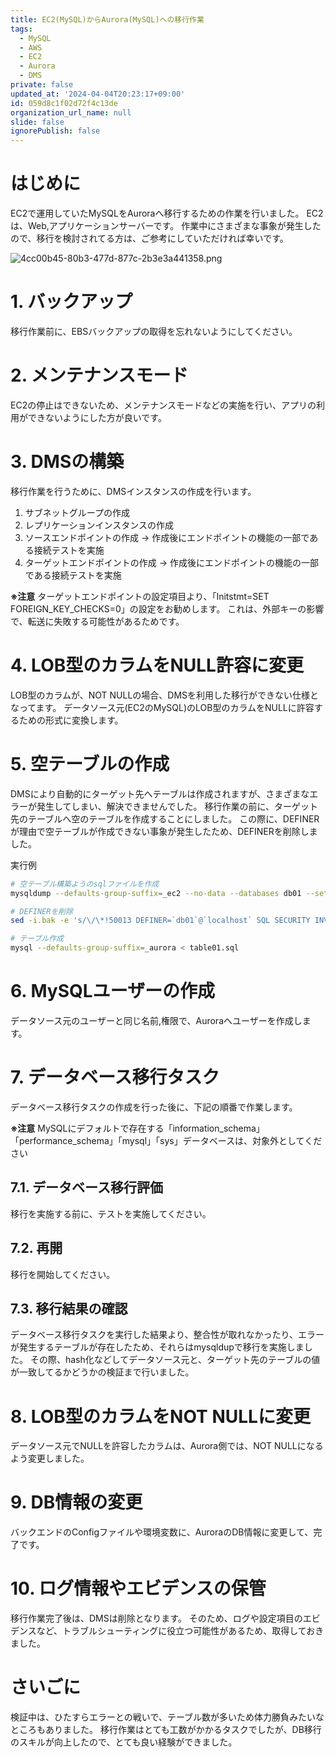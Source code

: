 ```yaml
---
title: EC2(MySQL)からAurora(MySQL)への移行作業
tags:
  - MySQL
  - AWS
  - EC2
  - Aurora
  - DMS
private: false
updated_at: '2024-04-04T20:23:17+09:00'
id: 059d8c1f02d72f4c13de
organization_url_name: null
slide: false
ignorePublish: false
---
```

# はじめに
EC2で運用していたMySQLをAuroraへ移行するための作業を行いました。
EC2は、Web,アプリケーションサーバーです。
作業中にさまざまな事象が発生したので、移行を検討されてる方は、ご参考にしていただければ幸いです。

![4cc00b45-80b3-477d-877c-2b3e3a441358.png](https://qiita-image-store.s3.ap-northeast-1.amazonaws.com/0/263017/b2963c8b-50e6-a08f-31c2-817b52586735.png)

# 1. バックアップ
移行作業前に、EBSバックアップの取得を忘れないようにしてください。

# 2. メンテナンスモード
EC2の停止はできないため、メンテナンスモードなどの実施を行い、アプリの利用ができないようにした方が良いです。

# 3. DMSの構築
移行作業を行うために、DMSインスタンスの作成を行います。

1. サブネットグループの作成
1. レプリケーションインスタンスの作成
1. ソースエンドポイントの作成 → 作成後にエンドポイントの機能の一部である接続テストを実施
1. ターゲットエンドポイントの作成 → 作成後にエンドポイントの機能の一部である接続テストを実施

**※注意**
ターゲットエンドポイントの設定項目より、「Initstmt=SET FOREIGN_KEY_CHECKS=0」の設定をお勧めします。
これは、外部キーの影響で、転送に失敗する可能性があるためです。

# 4. LOB型のカラムをNULL許容に変更
LOB型のカラムが、NOT NULLの場合、DMSを利用した移行ができない仕様となってます。
データソース元(EC2のMySQL)のLOB型のカラムをNULLに許容するための形式に変換します。

# 5. 空テーブルの作成
DMSにより自動的にターゲット先へテーブルは作成されますが、さまざまなエラーが発生してしまい、解決できませんでした。
移行作業の前に、ターゲット先のテーブルへ空のテーブルを作成することにしました。
この際に、DEFINERが理由で空テーブルが作成できない事象が発生したため、DEFINERを削除しました。

実行例
```sh
# 空テーブル構築ようのsqlファイルを作成
mysqldump --defaults-group-suffix=_ec2 --no-data --databases db01 --set-gtid-purged=OFF > table01.sql

# DEFINERを削除
sed -i.bak -e 's/\/\*!50013 DEFINER=`db01`@`localhost` SQL SECURITY INVOKER \*\/[ ]*//g' -e 's/\/\*!50017 DEFINER=`user01`@`localhost`\*\/[ ]*//g' table01.sql

# テーブル作成
mysql --defaults-group-suffix=_aurora < table01.sql
```

# 6. MySQLユーザーの作成
データソース元のユーザーと同じ名前,権限で、Auroraへユーザーを作成します。

# 7. データベース移行タスク
データベース移行タスクの作成を行った後に、下記の順番で作業します。

**※注意**
MySQLにデフォルトで存在する「information_schema」「performance_schema」「mysql」「sys」データベースは、対象外としてください

## 7.1. データベース移行評価
移行を実施する前に、テストを実施してください。

## 7.2. 再開
移行を開始してください。

## 7.3. 移行結果の確認
データベース移行タスクを実行した結果より、整合性が取れなかったり、エラーが発生するテーブルが存在したため、それらはmysqldupで移行を実施しました。
その際、hash化などしてデータソース元と、ターゲット先のテーブルの値が一致してるかどうかの検証まで行いました。

# 8. LOB型のカラムをNOT NULLに変更
データソース元でNULLを許容したカラムは、Aurora側では、NOT NULLになるよう変更しました。

# 9. DB情報の変更
バックエンドのConfigファイルや環境変数に、AuroraのDB情報に変更して、完了です。

# 10. ログ情報やエビデンスの保管
移行作業完了後は、DMSは削除となります。
そのため、ログや設定項目のエビデンスなど、トラブルシューティングに役立つ可能性があるため、取得しておきました。

# さいごに
検証中は、ひたすらエラーとの戦いで、テーブル数が多いため体力勝負みたいなところもありました。
移行作業はとても工数がかかるタスクでしたが、DB移行のスキルが向上したので、とても良い経験ができました。
